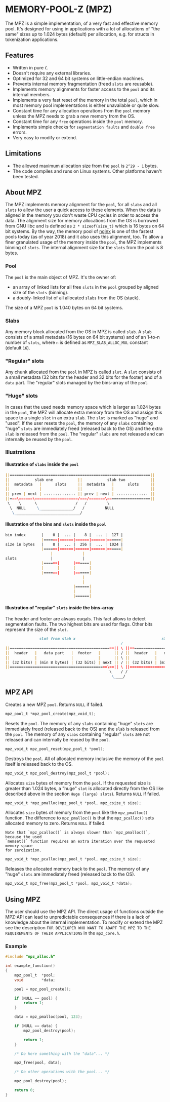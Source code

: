 # MEMORY-POOL-Z (MPZ)

The MPZ is a simple implementation, of a very fast and effective memory pool. It's
designed for using in applications with a lot of allocations of "the same" sizes up
to 1.024 bytes (default) per allocation, e.g. for structs in tokenization applications.

## Features

* Written in pure `C`.
* Doesn't require any external libraries.
* Optimized for 32 and 64 bit systems on little-endian machines.
* Prevents internal memory fragmentation (freed `slots` are reusable).
* Implements memory alignments for faster access to the `pool` and its internal
  members.
* Implements a very fast reset of the memory in the total `pool`, which in most
  memory pool implementations is either unavailable or quite slow.
* Constant time for any allocation operations from the `pool` memory unless the
  MPZ needs to grab a new memory from the OS.
* Constant time for any `free` operations inside the `pool` memory.
* Implements simple checks for `segmentation faults` and `double free` errors.
* Very easy to modify or extend.

## Limitations

* The allowed maximum allocation size from the `pool` is `2^29 - 1` bytes.
* The code compiles and runs on Linux systems. Other platforms haven't been tested.

## About MPZ

The MPZ implements memory alignment for the `pool`, for all `slabs` and all `slots`
to allow the user a quick access to these elements. When the data is aligned in the
memory you don't waste CPU cycles in order to access the data. The alignment size
for memory allocations from the OS is borrowed from GNU libc and is defined as
`2 * sizeof(size_t)` which is 16 bytes on 64 bit systems. By the way, the memory
pool of [nginx](http://nginx.org) is one of the fastest pools today (as of year
2018) and it also uses this alignment, too. To allow a finer granulated usage of
the memory inside the `pool`, the MPZ implements binning of `slots`. The internal
alignment size for the `slots` from the pool is 8 bytes.

### Pool

The `pool` is the main object of MPZ. It's the owner of:

* an array of linked lists for all free `slots` in the `pool` grouped by aligned
  size of the `slots` (binning).
* a doubly-linked list of all allocated `slabs` from the OS (stack).

The size of a MPZ `pool` is 1.040 bytes on 64 bit systems.

### Slabs

Any memory block allocated from the OS in MPZ is called `slab`. A `slab` consists
of a small metadata (16 bytes on 64 bit systems) and of an 1-to-n number of
`slots`, where `n` is defined as `MPZ_SLAB_ALLOC_MUL` constant (default `16`).

### "Regular" slots

Any chunk allocated from the `pool` in MPZ is called `slot`. A `slot` consists
of a small metadata (32 bits for the header and 32 bits for the footer) and of
a `data` part. The "regular" slots managed by the bins-array of the `pool`.

### "Huge" slots

In cases that the used needs memory space which is larger as 1.024 bytes in the
`pool`, the MPZ will allocate extra memory from the OS and assign this space to
a single `slot` in an extra `slab`. The `slot` is marked as "huge" and "used".
If the user resets the `pool`, the memory of any `slabs` containing "huge" `slots`
are immediately freed (released back to the OS) and the extra `slab` is released
from the `pool`. The "regular" `slabs` are not released and can internally be
reused by the `pool`.

### Illustrations

#### Illustration of `slabs` inside the `pool`

```markdown
||==============================================================||
||           slab one           ||           slab two           ||
||  metadata   |      slots     ||  metadata   |      slots     ||
||             |                ||             |                ||
|| prev | next | .............. || prev | next | .............. ||
||===\======\===================/===/=======\===================||
 \    \      \                 /   /         \
  \  NULL     \_______________/   /         NULL
   \_____________________________/
```

#### Illustration of the bins and `slots` inside the `pool`

```markdown
bin index       |    0 |  ... |    8 |  ... |  127 |
                |======|======|======|======|======|
size in bytes   |    8 |  ... |  256 |  ... | 1024 |
                |======|======|======|======|======|
                    |             |
slots               |             |
                |======|      |======|
                |      |      |      |
                |======|      |======|
                                  |
                                  |
                              |======|
                              |      |
                              |======|
```

#### Illustration of "regular" `slots` inside the bins-array

The header and footer are always euqals. This fact allows to detect segmentation
faults. The two highest bits are used for flags. Other bits represent the size of
the `slot`.

```markdown
               slot from slab x                                      slot from slab y
                                                   /
||==============================================|| \ ||==============================================||
||  header   |   data part   |  footer   |      || / ||  header   |   data part   |  footer   |      ||
||           |               |           |      || \ ||           |               |           |      ||
|| (32 bits) | (min 8 bytes) | (32 bits) | next || / || (32 bits) | (min 8 bytes) | (32 bits) | next ||
||===========================================\==|| \ ||===========================================\==||
                                              \    / /                                             \
                                               \____/                                             NULL
```

## MPZ API

Creates a new MPZ `pool`. Returns `NULL` if failed.

```c
mpz_pool_t *mpz_pool_create(mpz_void_t);
```

Resets the `pool`. The memory of any `slabs` containing "huge" `slots` are
immediately freed (released back to the OS) and the `slab` is released from the
`pool`. The memory of any `slabs` containing "regular" `slots` are not released
and can internally be reused by the `pool`.

```c
mpz_void_t mpz_pool_reset(mpz_pool_t *pool);
```

Destroys the `pool`. All of allocated memory inclusive the memory of the `pool`
itself is released back to the OS.

```c
mpz_void_t mpz_pool_destroy(mpz_pool_t *pool);
```

Allocates `size` bytes of memory from the `pool`. If the requested size is greater
than 1.024 bytes, a "huge" `slot` is allocated directly from the OS like described
above in the section `Huge (large) slots`). Returns `NULL` if failed.

```c
mpz_void_t *mpz_pmalloc(mpz_pool_t *pool, mpz_csize_t size);
```

Allocates `size` bytes of memory from the `pool` like the `mpz_pmalloc()` function.
The difference to `mpz_pmalloc()` is that the `mpz_pcalloc()` sets allocated memory
to zero. Returns `NULL` if failed.

```note
Note that `mpz_pcalloc()` is always slower than `mpz_pmalloc()`, because the used
`memset()` function requires an extra iteration over the requested memory space
for zeroization.
```

```c
mpz_void_t *mpz_pcalloc(mpz_pool_t *pool, mpz_csize_t size);
```

Releases the allocated memory back to the `pool`. The memory of any "huge" `slots`
are immediately freed (released back to the OS).

```c
mpz_void_t mpz_free(mpz_pool_t *pool, mpz_void_t *data);
```

## Using MPZ

The user should use the MPZ API. The direct usage of functions outside the MPZ-API
can lead to unpredictable consequences if there is a lack of knowledge about the
internal implementation. To modify or extend the MPZ see the description `FOR
DEVELOPER WHO WANT TO ADAPT THE MPZ TO THE REQUIREMENTS OF THEIR APPLICATIONS` in
the `mpz_core.h`.

### Example

```c
#include "mpz_alloc.h"

int example_function()
{
    mpz_pool_t  *pool;
    void        *data;

    pool = mpz_pool_create();

    if (NULL == pool) {
        return 1;
    }

    data = mpz_pmalloc(pool, 123);

    if (NULL == data) {
        mpz_pool_destroy(pool);

        return 1;
    }

    /* Do here something with the "data"... */

    mpz_free(pool, data);

    /* Do other operations with the pool... */

    mpz_pool_destroy(pool);

    return 0;
}
```
